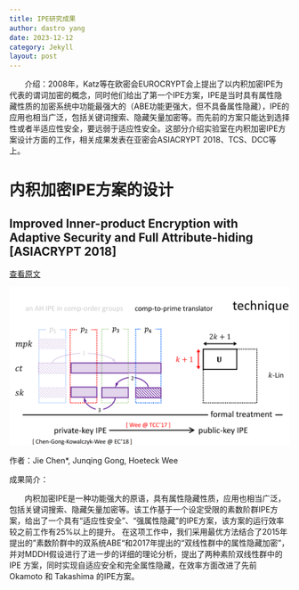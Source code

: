 ```yaml
---
title: IPE研究成果
author: dastro yang
date: 2023-12-12
category: Jekyll
layout: post
---
```


&nbsp;&nbsp;&nbsp;&nbsp;&nbsp;&nbsp;&nbsp;介绍：2008年，Katz等在欧密会EUROCRYPT会上提出了以内积加密IPE为代表的谓词加密的概念，同时他们给出了第一个IPE方案，IPE是当时具有属性隐藏性质的加密系统中功能最强大的（ABE功能更强大，但不具备属性隐藏），IPE的应用也相当广泛，包括关键词搜索、隐藏矢量加密等。而先前的方案只能达到选择性或者半适应性安全，要远弱于适应性安全。这部分介绍实验室在内积加密IPE方案设计方面的工作，相关成果发表在亚密会ASIACRYPT 2018、TCS、DCC等上。

# 内积加密IPE方案的设计

## Improved Inner-product Encryption with Adaptive Security and Full Attribute-hiding [ASIACRYPT 2018]

[查看原文](https://link.springer.com/chapter/10.1007/978-3-030-03329-3_23)

<img src="../assets/ipe2.png">

作者：Jie Chen*, Junqing Gong, Hoeteck Wee

成果简介：

&nbsp;&nbsp;&nbsp;&nbsp;&nbsp;&nbsp;&nbsp;内积加密IPE是一种功能强大的原语，具有属性隐藏性质，应用也相当广泛，包括关键词搜索、隐藏矢量加密等。该工作基于一个设定受限的素数阶群IPE方案，给出了一个具有“适应性安全”、“强属性隐藏”的IPE方案，该方案的运行效率较之前工作有25%以上的提升。
       在这项工作中，我们采用最优方法结合了2015年提出的”素数阶群中的双系统ABE“和2017年提出的“双线性群中的属性隐藏加密”，并对MDDH假设进行了进一步的详细的理论分析，提出了两种素阶双线性群中的 IPE 方案，同时实现自适应安全和完全属性隐藏，在效率方面改进了先前 Okamoto 和 Takashima 的IPE方案。